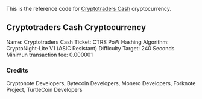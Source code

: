 This is the reference code for [Cryptotraders Cash](https://www.cryptotraderscash.org/) cryptocurrency.

## Cryptotraders Cash Cryptocurrency

Name: Cryptotraders Cash
Ticket: CTRS 
PoW Hashing Algorithm: CryptoNight-Lite V1 (ASIC Resistant)
Difficulty Target: 240 Seconds 
Minimun transaction fee: 0.000001 




### Credits
Cryptonote Developers, Bytecoin Developers, Monero Developers, Forknote Project, TurtleCoin Developers
